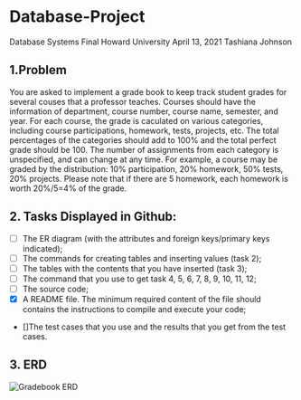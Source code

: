 # Database-Project
Database Systems Final 
Howard University
April 13, 2021
Tashiana Johnson

## 1.Problem
You are asked to implement a grade book to keep track student grades for several couses that a professor teaches. Courses should have the information of department, course number, course name, semester, and year.  For each course, the grade is caculated on various categories, including course participations, homework, tests, projects, etc.  The total percentages of the categories should add to 100% and the total perfect grade should be 100. The number of assignments from each category is unspecified, and can change at any time.  For example, a course may be graded by the distribution: 10% participation, 20% homework, 50% tests, 20% projects. Please note that if there are 5 homework, each homework is worth 20%/5=4% of the grade.

## 2. Tasks Displayed in Github:
- [ ] The ER diagram (with the attributes and foreign keys/primary keys indicated);
- [ ] The commands for creating tables and inserting values (task 2);
- [ ] The tables with the contents that you have inserted (task 3);
- [ ] The command that you use to get task 4, 5, 6, 7, 8, 9, 10, 11, 12;
- [ ] The source code;
- [x] A README file. The minimum required content of the file should contains the instructions to compile and execute your code;
- []The test cases that you use and the results that you get from the test cases.

## 3. ERD
![Gradebook ERD](https://user-images.githubusercontent.com/70228981/114597965-5cf02400-9c5f-11eb-92af-b3d78b6c5215.jpg)
